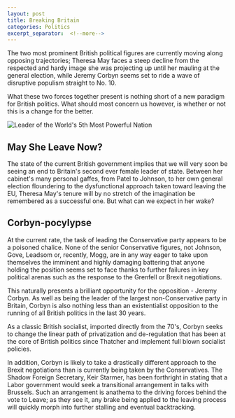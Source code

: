 ```yaml
---
layout: post
title: Breaking Britain
categories: Politics
excerpt_separator:  <!--more-->
---
```


The two most prominent British political figures are currently moving along opposing trajectories; Theresa May faces a steep decline from the respected and hardy image she was projecting up until her mauling at the general election, while Jeremy Corbyn seems set to ride a wave of disruptive populism straight to No. 10. 

What these two forces together present is nothing short of a new paradigm for British politics. What should most concern us however, is whether or not this is a change for the better.

![Leader of the World's 5th Most Powerful Nation]({{"/assets/jpg/Theresa_Confused.jpg"}})

## May She Leave Now?

The state of the current British government implies that we will very soon be seeing an end to Britain's
second ever female leader of state. Between her cabinet's many personal gaffes, from Patel to Johnson, to her own general election
floundering to the dysfunctional approach taken toward leaving the EU, Theresa May's tenure will by no stretch of the imagination be remembered as a successful one. But what can we expect in her wake?

## Corbyn-pocylypse
At the current rate, the task of leading the Conservative party appears to be a poisoned chalice.
None of the senior Conservative figures, not Johnson, Gove, Leadsom or, recently, Mogg, are in any way eager to take upon themselves the imminent and highly damaging battering 
that anyone holding the position seems set to face thanks to further failures in key political arenas such as the response to the Grenfell or Brexit negotiations.

This naturally presents a brilliant opportunity for the opposition - Jeremy Corbyn. As well as being the leader of the largest non-Conservative party in Britain, Corbyn is also nothing less
than an existentialist opposition to the running of all British politics in the last 30 years.

As a classic British socialist, imported directly from the 70's, Corbyn seeks to change the linear path of privatization and de-regulation that has been at the core of British politics since Thatcher and
implement full blown socialist policies.

In addition, Corbyn is likely to take a drastically different approach to the Brexit negotiations than is currently being taken by the Conservatives. The Shadow Foreign Secretary, Keir Starmer, has been forthright in stating that a Labor government would seek a transitional arrangement in talks with Brussels. Such an arrangement is anathema to the driving forces behind the vote to Leave; as they see it, any brake being applied to the leaving process will quickly morph into further stalling and eventual backtracking.
